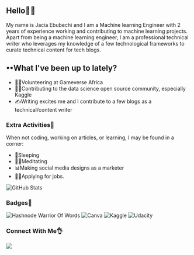                                                                                                                                       
## **Hello👋👋** 

My name is Jacia Ebubechi and I am a Machine learning Engineer with 2 years of experience working and contributing to machine learning projects. Apart from being a machine learning engineer, I am a professional technical writer who leverages my knowledge of a few technological frameworks to curate technical content for tech blogs.

## ••What I've been up to lately?
- 👩‍💻Volunteering at Gameverse Africa
- 👩‍🏫Contributing to the data science open source community, especially Kaggle
- ✍Writing excites me and I contribute to a few blogs as a technical/content writer

### **Extra Activities🎉** ###
When not coding, working on articles, or learning, I may be found in a corner:
- 🛌Sleeping
- 🧎‍♀️Meditating
- 📊Making social media designs as a marketer
- 🤸‍♀️Applying for jobs.



![GitHub Stats](https://github-readme-stats.vercel.app/api?username=JAC-02&theme=radical)


### **Badges🥇**

![Hashnode Warrior Of Words](https://img.shields.io/badge/Hashnode-2962FF?style=for-the-badge&logo=hashnode&logoColor=white)
![Canva](https://img.shields.io/badge/Canva-%2300C4CC.svg?style=for-the-badge&logo=Canva&logoColor=white)
![Kaggle](https://img.shields.io/badge/Kaggle-035a7d?style=for-the-badge&logo=kaggle&logoColor=white)
![Udacity](https://img.shields.io/badge/Udacity-grey?style=for-the-badge&logo=udacity&logoColor=15B8E6)

### **Connect With Me👌**
![](https://img.shields.io/twitter/url?label=Twitter&style=social&url=https%3A%2F%2Ftwitter.com%2Fjacia_ebubechi)



